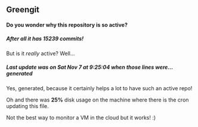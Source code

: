 ## Greengit

#### Do you wonder why this repository is so active?

##### After all it has 15239 commits!

But is it *really* active? Well...

##### Last update was on Sat Nov 7 at 9:25:04 when those lines were... generated

Yes, generated, because it certainly helps a lot to have such an active repo!

Oh and there was **25%** disk usage on the machine
where there is the cron updating this file.

Not the best way to monitor a VM in the cloud but it works! :)
